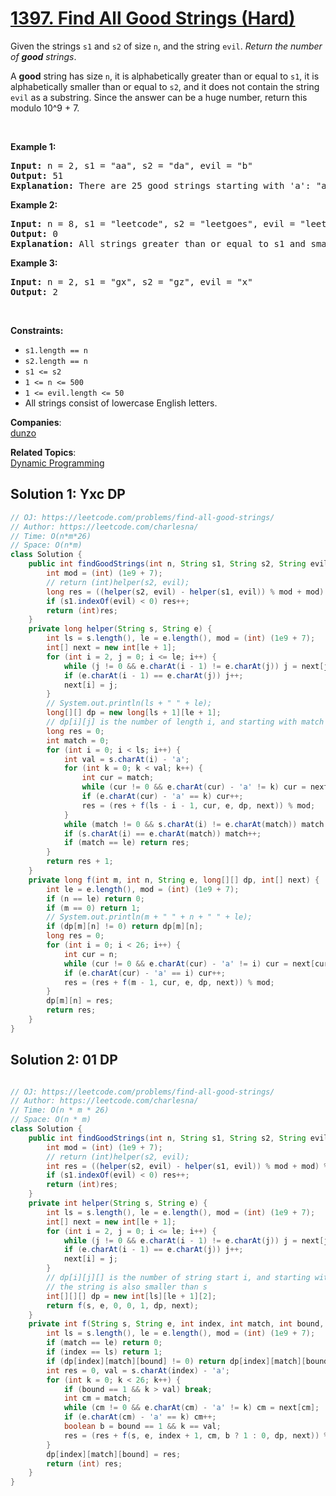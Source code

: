 # [1397. Find All Good Strings (Hard)](https://leetcode.com/problems/find-all-good-strings/)

<p>Given the strings <code>s1</code> and <code>s2</code> of size <code>n</code>, and the string <code>evil</code>. <em>Return the number of <strong>good</strong> strings</em>.</p>

<p>A <strong>good</strong> string has size <code>n</code>, it is alphabetically greater than or equal to <code>s1</code>, it is alphabetically smaller than or equal to <code>s2</code>, and it does not contain the string <code>evil</code> as a substring. Since the answer can be a huge number, return this modulo 10^9 + 7.</p>

<p>&nbsp;</p>
<p><strong>Example 1:</strong></p>

<pre><strong>Input:</strong> n = 2, s1 = "aa", s2 = "da", evil = "b"
<strong>Output:</strong> 51 
<strong>Explanation:</strong> There are 25 good strings starting with 'a': "aa","ac","ad",...,"az". Then there are 25 good strings starting with 'c': "ca","cc","cd",...,"cz" and finally there is one good string starting with 'd': "da".&nbsp;
</pre>

<p><strong>Example 2:</strong></p>

<pre><strong>Input:</strong> n = 8, s1 = "leetcode", s2 = "leetgoes", evil = "leet"
<strong>Output:</strong> 0 
<strong>Explanation:</strong> All strings greater than or equal to s1 and smaller than or equal to s2 start with the prefix "leet", therefore, there is not any good string.
</pre>

<p><strong>Example 3:</strong></p>

<pre><strong>Input:</strong> n = 2, s1 = "gx", s2 = "gz", evil = "x"
<strong>Output:</strong> 2
</pre>

<p>&nbsp;</p>
<p><strong>Constraints:</strong></p>

<ul>
	<li><code>s1.length == n</code></li>
	<li><code>s2.length == n</code></li>
	<li><code>s1 &lt;= s2</code></li>
	<li><code>1 &lt;= n &lt;= 500</code></li>
	<li><code>1 &lt;= evil.length &lt;= 50</code></li>
	<li>All strings consist of lowercase English letters.</li>
</ul>


**Companies**:  
[dunzo](https://leetcode.com/company/dunzo)

**Related Topics**:  
[Dynamic Programming](https://leetcode.com/tag/dynamic-programming/)

## Solution 1: Yxc DP

```java
// OJ: https://leetcode.com/problems/find-all-good-strings/
// Author: https://leetcode.com/charlesna/
// Time: O(n*m*26)
// Space: O(n*m)
class Solution {
    public int findGoodStrings(int n, String s1, String s2, String evil) {
        int mod = (int) (1e9 + 7);
        // return (int)helper(s2, evil);
        long res = ((helper(s2, evil) - helper(s1, evil)) % mod + mod) % mod;
        if (s1.indexOf(evil) < 0) res++;
        return (int)res;
    }
    private long helper(String s, String e) {
        int ls = s.length(), le = e.length(), mod = (int) (1e9 + 7);
        int[] next = new int[le + 1];
        for (int i = 2, j = 0; i <= le; i++) {
            while (j != 0 && e.charAt(i - 1) != e.charAt(j)) j = next[j];
            if (e.charAt(i - 1) == e.charAt(j)) j++;
            next[i] = j;
        }
        // System.out.println(ls + " " + le);
        long[][] dp = new long[ls + 1][le + 1];
        // dp[i][j] is the number of length i, and starting with match number j.
        long res = 0;
        int match = 0;
        for (int i = 0; i < ls; i++) {
            int val = s.charAt(i) - 'a';
            for (int k = 0; k < val; k++) {
                int cur = match;
                while (cur != 0 && e.charAt(cur) - 'a' != k) cur = next[cur];
                if (e.charAt(cur) - 'a' == k) cur++;
                res = (res + f(ls - i - 1, cur, e, dp, next)) % mod;
            }
            while (match != 0 && s.charAt(i) != e.charAt(match)) match = next[match];
            if (s.charAt(i) == e.charAt(match)) match++;
            if (match == le) return res;
        }
        return res + 1;
    }
    private long f(int m, int n, String e, long[][] dp, int[] next) {
        int le = e.length(), mod = (int) (1e9 + 7);
        if (n == le) return 0;
        if (m == 0) return 1;
        // System.out.println(m + " " + n + " " + le);
        if (dp[m][n] != 0) return dp[m][n];
        long res = 0;
        for (int i = 0; i < 26; i++) {
            int cur = n;
            while (cur != 0 && e.charAt(cur) - 'a' != i) cur = next[cur];
            if (e.charAt(cur) - 'a' == i) cur++;
            res = (res + f(m - 1, cur, e, dp, next)) % mod;
        }
        dp[m][n] = res;
        return res;
    }
}
```

## Solution 2: 01 DP

```java

// OJ: https://leetcode.com/problems/find-all-good-strings/
// Author: https://leetcode.com/charlesna/
// Time: O(n * m * 26)
// Space: O(n * m)
class Solution {
    public int findGoodStrings(int n, String s1, String s2, String evil) {
        int mod = (int) (1e9 + 7);
        // return (int)helper(s2, evil);
        int res = ((helper(s2, evil) - helper(s1, evil)) % mod + mod) % mod;
        if (s1.indexOf(evil) < 0) res++;
        return (int)res;
    }
    private int helper(String s, String e) {
        int ls = s.length(), le = e.length(), mod = (int) (1e9 + 7);
        int[] next = new int[le + 1];
        for (int i = 2, j = 0; i <= le; i++) {
            while (j != 0 && e.charAt(i - 1) != e.charAt(j)) j = next[j];
            if (e.charAt(i - 1) == e.charAt(j)) j++;
            next[i] = j;
        }
        // dp[i][j][] is the number of string start i, and starting with match number j. 
        // the string is also smaller than s
        int[][][] dp = new int[ls][le + 1][2];
        return f(s, e, 0, 0, 1, dp, next);
    }
    private int f(String s, String e, int index, int match, int bound, int[][][] dp, int[] next) {
        int ls = s.length(), le = e.length(), mod = (int) (1e9 + 7);
        if (match == le) return 0;
        if (index == ls) return 1;
        if (dp[index][match][bound] != 0) return dp[index][match][bound];
        int res = 0, val = s.charAt(index) - 'a';
        for (int k = 0; k < 26; k++) {
            if (bound == 1 && k > val) break;
            int cm = match;
            while (cm != 0 && e.charAt(cm) - 'a' != k) cm = next[cm];
            if (e.charAt(cm) - 'a' == k) cm++;
            boolean b = bound == 1 && k == val;
            res = (res + f(s, e, index + 1, cm, b ? 1 : 0, dp, next)) % mod;
        }
        dp[index][match][bound] = res;
        return (int) res;
    }
}
```